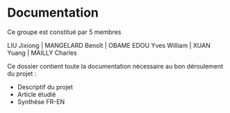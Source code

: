 # Documentation

Ce groupe est constitué par 5 membres

LIU Jixiong | MANGELARD Benoît | OBAME EDOU Yves William | XUAN Yuang | MAILLY Charles

Ce dossier contient toute la documentation nécessaire au bon déroulement du projet :

  * Descriptif du projet
  * Article étudié
  * Synthèse FR-EN
